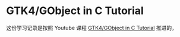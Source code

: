 # GTK4/GObject in C Tutorial

这份学习记录是按照 Youtube 课程 [GTK4/GObject in C Tutorial](https://www.youtube.com/playlist?list=PLFnRB0VoVErpBiFZlMg_JAPKdJJobzyV3) 推进的，

